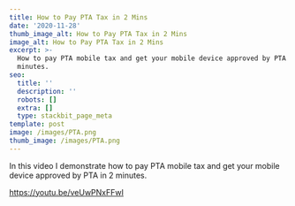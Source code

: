 ```yaml
---
title: How to Pay PTA Tax in 2 Mins
date: '2020-11-28'
thumb_image_alt: How to Pay PTA Tax in 2 Mins
image_alt: How to Pay PTA Tax in 2 Mins
excerpt: >-
  How to pay PTA mobile tax and get your mobile device approved by PTA in 2
  minutes.
seo:
  title: ''
  description: ''
  robots: []
  extra: []
  type: stackbit_page_meta
template: post
image: /images/PTA.png
thumb_image: /images/PTA.png
---
```

In this video I demonstrate how to pay PTA mobile tax and get your mobile device approved by PTA in 2 minutes.

<https://youtu.be/veUwPNxFFwI>
